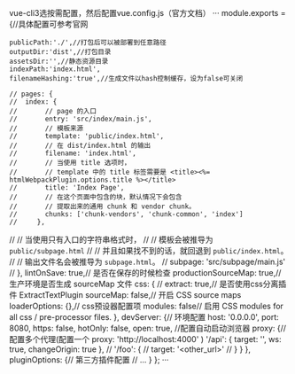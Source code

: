 vue-cli3选按需配置，然后配置vue.config.js（官方文档）
···
module.exports = {//具体配置可参考官网

	publicPath:'./',//打包后可以被部署到任意路径
	outputDir:'dist',//打包目录
	assetsDir:'',//静态资源目录
	indexPath:'index.html',
	filenameHashing:'true',//生成文件以hash控制缓存，设为false可关闭

	// pages: {
	// 	index: {
	//       // page 的入口
	//       entry: 'src/index/main.js',
	//       // 模板来源
	//       template: 'public/index.html',
	//       // 在 dist/index.html 的输出
	//       filename: 'index.html',
	//       // 当使用 title 选项时，
	//       // template 中的 title 标签需要是 <title><%= htmlWebpackPlugin.options.title %></title>
	//       title: 'Index Page',
	//       // 在这个页面中包含的块，默认情况下会包含
	//       // 提取出来的通用 chunk 和 vendor chunk。
	//       chunks: ['chunk-vendors', 'chunk-common', 'index']
	//     },
 //    // 当使用只有入口的字符串格式时，
 //    // 模板会被推导为 `public/subpage.html`
 //    // 并且如果找不到的话，就回退到 `public/index.html`。
 //    // 输出文件名会被推导为 `subpage.html`。
 //    subpage: 'src/subpage/main.js'
 //  },
	  lintOnSave: true,// 是否在保存的时候检查
    productionSourceMap: true,// 生产环境是否生成 sourceMap 文件
    css: {
        // extract: true,// 是否使用css分离插件 ExtractTextPlugin
        sourceMap: false,// 开启 CSS source maps
        loaderOptions: {},// css预设器配置项
        modules: false// 启用 CSS modules for all css / pre-processor files.
      },
    devServer: {// 环境配置
    	host: '0.0.0.0',
    	port: 8080,
    	https: false,
    	hotOnly: false,
        open: true, //配置自动启动浏览器
        proxy: {// 配置多个代理(配置一个 proxy: 'http://localhost:4000' )
        '/api': {
        	target: '<url>',
        	ws: true,
        	changeOrigin: true
        },
        // '/foo': {
        // 	target: '<other_url>'
        // }
      }
    },
    pluginOptions: {// 第三方插件配置
        // ...
      }
    };
···
